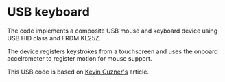 # USB keyboard
The code implements a composite USB mouse and keyboard device using USB HID class and FRDM KL25Z.

The device registers keystrokes from a touchscreen and uses the onboard accelrometer to register motion for mouse support.
 
This USB code is based on <a href="http://kevincuzner.com/2014/12/12/teensy-3-1-bare-metal-writing-a-usb-driver/#freescale-usb">Kevin Cuzner's</a> article.
